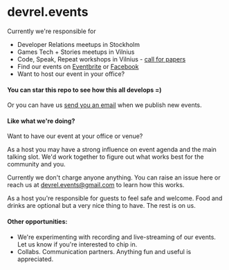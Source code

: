 # devrel.events

Currently we're responsible for
* Developer Relations meetups in Stockholm
* Games Tech + Stories meetups in Vilnius
* Code, Speak, Repeat workshops in Vilnius - [call for papers](cfp-code-speak-repeat.md)
* Find our events on [Eventbrite](https://www.eventbrite.com/o/developer-relations-events-26740448969) or [Facebook](https://www.facebook.com/pg/devrelevents/events/)
* Want to host our event in your office? 

#### You can star this repo to see how this all develops =)
Or you can have us [send you an email](https://mailchi.mp/e7b8ff53834e/devrel-dx-developer-relations-community-meetups) when we publish new events.


#### Like what we're doing?
Want to have our event at your office or venue? 

As a host you may have a strong influence on event agenda and the main talking slot. We'd work together to figure out what works best for the community and you.

Currently we don't charge anyone anything. You can raise an issue here or reach us at devrel.events@gmail.com to learn how this works.

As a host you're responsible for guests to feel safe and welcome. Food and drinks are optional but a very nice thing to have. The rest is on us.

#### Other opportunities:
* We're experimenting with recording and live-streaming of our events. Let us know if you're interested to chip in.
* Collabs. Communication partners. Anything fun and useful is appreciated.
